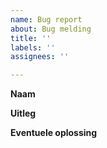 ```yaml
---
name: Bug report
about: Bug melding
title: ''
labels: ''
assignees: ''

---
```


**Naam**


**Uitleg**


**Eventuele oplossing**
